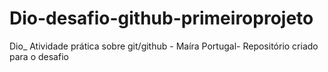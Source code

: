 # Dio-desafio-github-primeiroprojeto
Dio_ Atividade prática sobre git/github - Maíra Portugal- Repositório criado para o desafio
